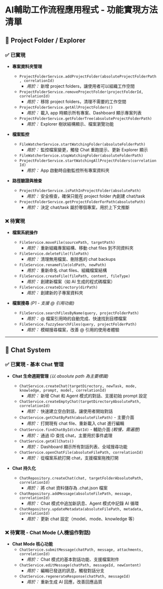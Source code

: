 # **AI輔助工作流程應用程式 - 功能實現方法清單**

## 📁 **Project Folder / Explorer**

### ✅ **已實現**

- **專案資料夾管理**

  - `ProjectFolderService.addProjectFolder(absoluteProjectFolderPath, correlationId)`
    - _用於：_ 新增 project folders，讓使用者可以組織工作空間
  - `ProjectFolderService.removeProjectFolder(projectFolderId, correlationId)`
    - _用於：_ 移除 project folders，清理不需要的工作空間
  - `ProjectFolderService.getAllProjectFolders()`
    - _用於：_ 載入 app 時顯示所有專案、Dashboard 顯示專案列表
  - `ProjectFolderService.getFolderTree(absoluteProjectFolderPath)`
    - _用於：_ Explorer 樹狀結構顯示、檔案瀏覽功能

- **檔案監控**

  - `FileWatcherService.startWatchingFolder(absoluteFolderPath)`
    - _用於：_ 監控檔案變更，觸發 Chat 重跑提示、更新 Explorer 顯示
  - `FileWatcherService.stopWatchingFolder(absoluteFolderPath)`
  - `ProjectFolderService.startWatchingAllProjectFolders(correlationId)`
    - _用於：_ App 啟動時自動監控所有專案資料夾

- **路徑驗證與檢查**
  - `ProjectFolderService.isPathInProjectFolder(absolutePath)`
    - _用於：_ 安全檢查，確保只能在 project folder 內創建 chat/task
  - `ProjectFolderService.getProjectFolderForPath(absolutePath)`
    - _用於：_ 決定 chat/task 屬於哪個專案，用於上下文推斷

### ❌ **待實現**

- **檔案系統操作**

  - `FileService.moveFile(sourcePath, targetPath)`
    - _用於：_ 重新組織專案結構、移動 chat files 到不同資料夾
  - `FileService.deleteFile(filePath)`
    - _用於：_ 清理無用檔案、刪除舊的 chat backups
  - `FileService.renameFile(oldPath, newPath)`
    - _用於：_ 重新命名 chat files、組織檔案結構
  - `FileService.createFile(filePath, content, fileType)`
    - _用於：_ 創建新檔案（如 AI 生成的程式碼檔案）
  - `FileService.createDirectory(dirPath)`
    - _用於：_ 創建新的子專案資料夾

- **檔案搜尋** _(P1 - 支援 @ 引用功能)_
  - `FileService.searchFilesByName(query, projectFolderPath)`
    - _用於：_ @ 檔案引用時的自動完成、快速找到目標檔案
  - `FileService.fuzzySearchFiles(query, projectFolderPath)`
    - _用於：_ 模糊搜尋檔案，改善 @ 引用的使用者體驗

---

## 💬 **Chat System**

### ✅ **已實現 - 基本 Chat 管理**

- **Chat 生命週期管理** _(以 absolute path 為主要標識)_

  - `ChatService.createChat(targetDirectory, newTask, mode, knowledge, prompt, model, correlationId)`
    - _用於：_ 新增 Chat 和 Agent 模式的對話、支援初始 prompt 設定
  - `ChatService.createEmptyChat(targetDirectoryAbsolutePath, correlationId)`
    - _用於：_ 快速建立空白對話，讓使用者開始對話
  - `ChatService.getChatByPath(absoluteFilePath)` - 主要介面
    - _用於：_ 打開現有 chat file、重新載入 chat 進行編輯
  - `ChatService.findChatById(chatId)` - 輔助介面 _(較慢，需遍歷)_
    - _用於：_ 通過 ID 查找 chat，主要用於事件處理
  - `ChatService.getAllChats()`
    - _用於：_ Dashboard 顯示所有對話列表、全域搜尋功能
  - `ChatService.openChatFile(absoluteFilePath, correlationId)`
    - _用於：_ 從檔案系統打開 chat，支援檔案拖拽打開

- **Chat 持久化**
  - `ChatRepository.createChat(chat, targetFolderAbsolutePath, correlationId)`
    - _用於：_ 將 chat 資料儲存為 .chat.json 檔案
  - `ChatRepository.addMessage(absoluteFilePath, message, correlationId)`
    - _用於：_ Chat 模式中追加新訊息、Agent 模式中記錄 AI 循環
  - `ChatRepository.updateMetadata(absoluteFilePath, metadata, correlationId)`
    - _用於：_ 更新 chat 設定（model、mode、knowledge 等）

### ❌ **待實現 - Chat Mode (人機協作對話)**

- **Chat Mode 核心功能**
  - `ChatService.submitMessage(chatPath, message, attachments, correlationId)`
    - _用於：_ Chat 模式的基本對話功能、支援檔案附件
  - `ChatService.editMessage(chatPath, messageId, newContent)`
    - _用於：_ 編輯已發送的訊息，觸發對話分支
  - `ChatService.regenerateResponse(chatPath, messageId)`
    - _用於：_ 重新生成 AI 回應，改善回應品質
    <!-- 不需要，本質等於 editMessage, regenerateResponse
  - `ChatService.setModel(chatPath, modelId)`
    - _用於：_ 切換 AI 模型，適應不同任務需求
      -->
  - `ChatService.savePromptDraft(chatPath, promptDraft)`
    - _用於：_ 儲存使用者正在輸入的草稿，避免意外遺失

### ❌ **待實現 - Agent Mode (自循環執行)**

- **Agent Mode 核心功能**
  - `AgentService.startAgentLoop(chatPath, maxIterations, correlationId)`
    - _用於：_ Agent 模式的全自動執行，AI 自主循環直到完成目標
    - _如何實現：_ 循環調用 `ChatService.runChat()` 和 AI 生成下一步
  - `AgentService.pauseAgent(chatPath)`
    - _用於：_ 暫停 Agent 執行，等待人工介入確認
  - `AgentService.resumeAgent(chatPath)`
    - _用於：_ 恢復 Agent 執行，繼續自動化流程

### ❌ **待實現 - Run/Rerun Chat 系統** _(核心功能)_

- **Chat 執行控制**
  - `ChatService.runChat(chatPath, inputData?, correlationId?)`
    - _用於：_ 核心功能 - 重新執行整個 chat workflow、Summarize/What's next 等 extension、支援 inputData 注入
    - _如何實現：_ 自動備份原 chat → 注入 inputData 到 {{inputData}} → 按順序執行每個 message block → 更新結果
  - `ChatService.stopRunningChat(chatPath)`
    - _用於：_ 停止執行中的 chat，處理意外情況
    <!-- 我看不到有需要的情況
  - `ChatService.rerunFromMessage(chatPath, messageIndex, inputData?, correlationId?)`
    - _用於：_ 從特定訊息重新執行，修復錯誤或改變執行路徑 -->
    <!-- chat execution status -> 應該會更新在 chat file，並且搭配 chat event
  - `ChatService.getChatExecutionStatus(chatPath)`
    - _用於：_ 檢查 chat 是否正在執行，避免重複執行、顯示執行狀態 -->

### ❌ **待實現 - Chat Versioning & Branching**

- **版本控制**
  - `ChatService.branchFromMessage(chatPath, messageId, newMessage, correlationId)`
    - _用於：_ 編輯 message 時自動分支，保留原版本
    - _如何實現：_ 調用 `createBackup("branch")` → 新檔案使用原名稱 → 從指定訊息開始新分支
  - `ChatBackupService.createBackup(chatPath, backupType)`
    - _用於：_ 統一的備份機制，支援 run 和 branch 兩種類型
    - _如何實現：_ run 類型 → chat_backup/chat1.run0.json；branch 類型 → chat1.v3.json
  - `ChatBackupService.getNextRunNumber(chatPath)`
    - _用於：_ 獲取下一個 run 編號，支援 run0, run1, run2... 命名
  - `ChatBackupService.getNextVersionNumber(chatPath)`
    - _用於：_ 獲取下一個版本編號，支援 v1, v2, v3... 命名
  - `ChatBackupService.listBackupHistory(chatPath)`
    - _用於：_ 顯示所有備份歷史（run 和 version），讓使用者選擇回復版本
  - `ChatBackupService.restoreFromBackup(chatPath, backupPath)`
    - _用於：_ 回復到指定備份版本，撤銷不滿意的修改

---

## 🛠️ **Message Processing Pipeline** _(核心基礎設施)_

### ✅ **已實現**

- **基本 AI 回應**
  - `AIService.generateResponse(userPrompt, options)`
    - _用於：_ 所有 AI 對話功能的核心、支援不同模型切換
  - `AIService.getAvailableModels()`
    - _用於：_ 模型選擇介面、顯示可用的 AI 模型

### ❌ **待實現 - 統一訊息處理管道**

- **MessageProcessingService**

  - `MessageProcessingService.processMessage(message, chatContext, inputData?)`
    - _用於：_ 統一處理三種 message type（prompt template, AI response, tool call）並處理所有 injection
    - _如何實現：_ 根據 message.role 決定處理方式 → prompt template 處理 `@{file_path}` 和 `{{inputData}}` → tool 走 function call → AI 走生成
  - `MessageProcessingService.validateFileAccess(filePath, workspacePath)`
    - _用於：_ 安全檢查，防止存取 workspace 外檔案或敏感檔案（.env 等）

- **ToolService**

  - `ToolService.executeTool(toolCall, context)`
    - _用於：_ 執行 function calls、MCP 整合、workflow 中的 tool messages
    - _如何實現：_ 解析 tool call → 執行對應 function → 回傳結果並注入下一個 message

- **WorkflowService**

  - `WorkflowService.runWorkflow(workflowPath, inputData, correlationId)`
    - _用於：_ 執行 workflow template 類型的 chat（包括 @summarizeChat, @whatsNext 等 extension）
    - _如何實現：_ 載入 workflow chat file → 將 inputData 傳遞給 ChatService.runChat() → 在 MessageProcessor 中處理 {{inputData}} 注入
  - `WorkflowService.executeExtension(extensionName, chatContext, correlationId)`
    - _用於：_ 執行預定義 extension 的便利方法
    - _如何實現：_ 準備 inputData（如當前 chat）→ 調用 runWorkflow()

- **AI Response Cache** _(P1 效能優化)_
  - `AIResponseCache.getCachedResponse(prompt, model, context)`
    - _用於：_ 避免重複 AI 調用，提升 rerun chat 效率
  - `AIResponseCache.setCachedResponse(prompt, model, context, response)`
    - _用於：_ 儲存 AI 回應，支援相同 prompt 快速回應
  - `AIResponseCache.invalidateCache(pattern)`
    - _用於：_ 當引用檔案變更時，清除相關 cache

---

## 📄 **File System & Preview**

### ✅ **已實現**

- **基本檔案讀取**
  - `FileService.openFile(absoluteFilePath, correlationId)`
    - _用於：_ 支援 @ 檔案引用、預覽各種檔案格式、支援文字和二進位檔案
  - `FileService.getFileType(filePath)`
    - _用於：_ 決定檔案處理方式、顯示適當的檔案圖示
  - `FileService.isBinaryFile(fileType)`
    - _用於：_ 區分文字和二進位檔案，決定處理策略

### ❌ **待實現**

- **檔案系統操作** _(整合到 FileService)_
  - `FileService.moveFile(sourcePath, targetPath)`
    - _用於：_ 重新組織專案結構、實現檔案拖拽移動
  - `FileService.deleteFile(filePath)`
    - _用於：_ 清理專案檔案、刪除不需要的 backup
  - `FileService.renameFile(oldPath, newPath)`
    - _用於：_ 重新命名檔案、改善檔案組織
  - `FileService.createFile(filePath, content)`
    - _用於：_ AI 生成檔案輸出、創建新文件
  - `FileService.createDirectory(dirPath)`
    - _用於：_ 創建專案子資料夾

---

## ⚙️ **System Services**

### ✅ **已實現**

- **使用者設定**

  - `UserSettingsService.getUserSettings()`
    - _用於：_ App 初始化載入、顯示使用者偏好設定
  - `UserSettingsService.updateUserSettings(settingsUpdate)`
    - _用於：_ 更新使用者偏好（不包含 project folders，由 ProjectFolderService 管理）

- **事件系統**
  - `EventBus` - 完整的事件發布訂閱系統
    - _用於：_ 所有模組間通訊、即時 UI 更新、檔案變更通知等

### ❌ **待實現**

- **系統配置管理** _(P1)_

  - `ConfigService.getAIProviderConfig(providerId)`
    - _用於：_ 管理不同 AI 模型的設定、API 金鑰等
  - `ConfigService.updateProviderSettings(providerId, settings)`
    - _用於：_ 更新 AI 提供商設定、切換模型配置

- **錯誤處理與恢復** _(P1)_
  - `ErrorRecoveryService.handleChatExecutionError(chatPath, error)`
    - _用於：_ Chat 執行失敗時的恢復機制、避免檔案損壞
  - `ErrorRecoveryService.createErrorReport(error, context)`
    - _用於：_ 收集錯誤資訊、協助使用者回報問題

---

## 📊 **實現優先級**

### **P0 - 立即需要 (MVP 核心)**

1. **MessageProcessingService** - 統一處理三種 message type 並整合所有 injection 處理（`@{file_path}`, `{{inputData}}` 等）
   - _為什麼：_ Chat 執行的核心邏輯，處理所有類型訊息和變數注入
2. **ChatService.runChat()** - 重新執行 chat workflow 的核心功能，支援 inputData
   - _為什麼：_ Summarize、What's next、Agent 模式等功能的基礎
3. **ToolService** - 執行 function calls 和 tool messages
   - _為什麼：_ 支援 MCP 整合、workflow 中的 tool 執行
4. **WorkflowService** - 執行 workflow 和 extension（@summarizeChat, @whatsNext）
   - _為什麼：_ Extension 機制的核心，實現 Summarize、What's next 等功能
5. **ChatService 執行狀態管理** - getChatExecutionStatus, stopRunningChat
   - _為什麼：_ 避免重複執行、提供執行狀態回饋

### **P1 - 第二階段**

1. **ChatBackupService (enhanced)** - 完整的 run 版本控制（run0, run1...）
2. **FileService 搜尋功能** - 支援 @ 引用的自動完成
3. **AgentModeService** - 基於 runChat 的自動循環執行
4. **AIResponseCache** - 效能優化，避免重複 AI 調用

### **P2 - 優化階段**

1. **ErrorRecoveryService** - 錯誤處理與恢復
2. **ConfigService** - 系統配置管理
3. **進階檔案操作** - move, delete, rename 等檔案管理功能

---

## 🎯 **核心設計理念**

1. **Chat = Workflow** - 每個 chat 都是可重複執行的工作流程，支援三種 message type
2. **Extension = Special Workflow** - Summarize、What's next 等功能通過執行特殊 workflow 實現
3. **Path-based Management** - 以檔案路徑為主要標識，支援檔案系統操作
4. **Unified Message Processing** - MessageProcessingService 統一處理所有 injection（`@{file_path}`, `{{inputData}}`）和 message type
5. **External Input Data** - `{{inputData}}` 由外部 workflow 傳入，chat file 本身對內容無知，只作占位符
6. **Backup-first** - 每次執行前自動備份（run0, run1... / v1, v2...），確保資料安全
